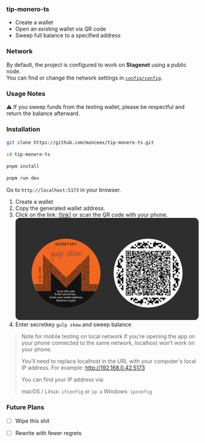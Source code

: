 
### tip-monero-ts
- Create a wallet
- Open an existing wallet via QR code
- Sweep full balance to a specified address
### Network

By default, the project is configured to work on **Stagenet** using a public node.  
You can find or change the network settings in [`config/config`](config/config).

### Usage Notes

⚠️ If you sweep funds from the testing wallet, please be respectful and return the balance afterward.

### Installation

```bash
git clone https://github.com/monceex/tip-monero-ts.git
```
```bash
cd tip-monero-ts
```
```bash
pnpm install
```
```bash
pnpm run dev
```

Go to ```http://localhost:5173``` in your browser.

 1. Create a wallet
 2. Copy the generated wallet address.
 3. Click on the link: [\[link\]](http://localhost:5173?n=Paper%20Wallet&h=1823783&m=U2FsdGVkX18Vut85CHPu%2bdyB3ME5ZQwvno/t/PbICc0Mjqi6kb/VNaPGUYh5iMGBlaIZOfeYp8K7DZbPC4KuBeRZGx5nUELGdlCyICslk9S0Fmup33gKRVnkyf4Xs4N9CdjbNn/pGTgUQE2peH/fHv25mUF4v/NHLPYT7JkyME6kqb4YKCRxhAxJgzhl3h9GEVupcNyK2piGmpZhncyfA7OhNYOW71%2bhGC%2bG2AcZWQHpdeAaVNFzF9ORypLulePM) or scan the QR code with your phone.
 ![qrcode and secret key](./images/d-hash-preview.png)
 4. Enter secretkey ```gulp skew```  and sweep balance

> Note for mobile testing on local network If you're opening the app on
> your phone connected to the same network, localhost won’t work
> on your phone.
> 
> You’ll need to replace localhost in the URL with your computer's local
> IP address. For example: http://192.168.0.42:5173
> 
> You can find your IP address via:
> 
> macOS / Linux: ```ifconfig``` or ```ip a``` Windows: ```ipconfig```



### Future Plans

  

- [ ] Wipe this shit

- [ ] Rewrite with fewer regrets

